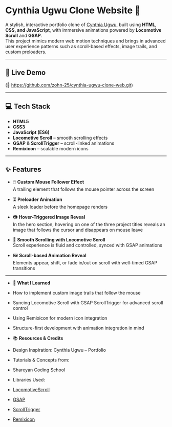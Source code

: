 # Cynthia Ugwu Clone Website 🎨

A stylish, interactive portfolio clone of [Cynthia Ugwu](https://cynthiaugwu.com), built using **HTML, CSS, and JavaScript**, with immersive animations powered by **Locomotive Scroll** and **GSAP**.  
This project mimics modern web motion techniques and brings in advanced user experience patterns such as scroll-based effects, image trails, and custom preloaders.

---

## 🔗 Live Demo

(🔗 https://github.com/zohn-25/cynthia-ugwu-clone-web.git)

---

## 💻 Tech Stack

- **HTML5**
- **CSS3**
- **JavaScript (ES6)**
- **Locomotive Scroll** – smooth scrolling effects
- **GSAP** & **ScrollTrigger** – scroll-linked animations
- **Remixicon** – scalable modern icons

---

## ✨ Features

- 🖱️ **Custom Mouse Follower Effect**  
  A trailing element that follows the mouse pointer across the screen

- ⏳ **Preloader Animation**  
  A sleek loader before the homepage renders

- 📷 **Hover-Triggered Image Reveal**  
  In the hero section, hovering on one of the three project titles reveals an image that follows the cursor and disappears on mouse leave

- 📜 **Smooth Scrolling with Locomotive Scroll**  
  Scroll experience is fluid and controlled, synced with GSAP animations

- 🖼️ **Scroll-based Animation Reveal**  
  Elements appear, shift, or fade in/out on scroll with well-timed GSAP transitions

---

- 🎯 **What I Learned**
 - How to implement custom image trails that    follow the mouse

 - Syncing Locomotive Scroll with GSAP ScrollTrigger for advanced scroll control

 - Using Remixicon for modern icon integration

 - Structure-first development with animation    integration in mind

- 📚 **Resources & Credits**
- Design Inspiration: Cynthia Ugwu – Portfolio

- Tutorials & Concepts from:
- Shareyan Coding School

- Libraries Used:

- [LocomotiveScroll](https://locomotivemtl.github.io/locomotive-scroll/)

- [GSAP](https://greensock.com/gsap/)

- [ScrollTrigger](https://greensock.com/scrolltrigger/)

- [Remixicon](https://remixicon.com/)

